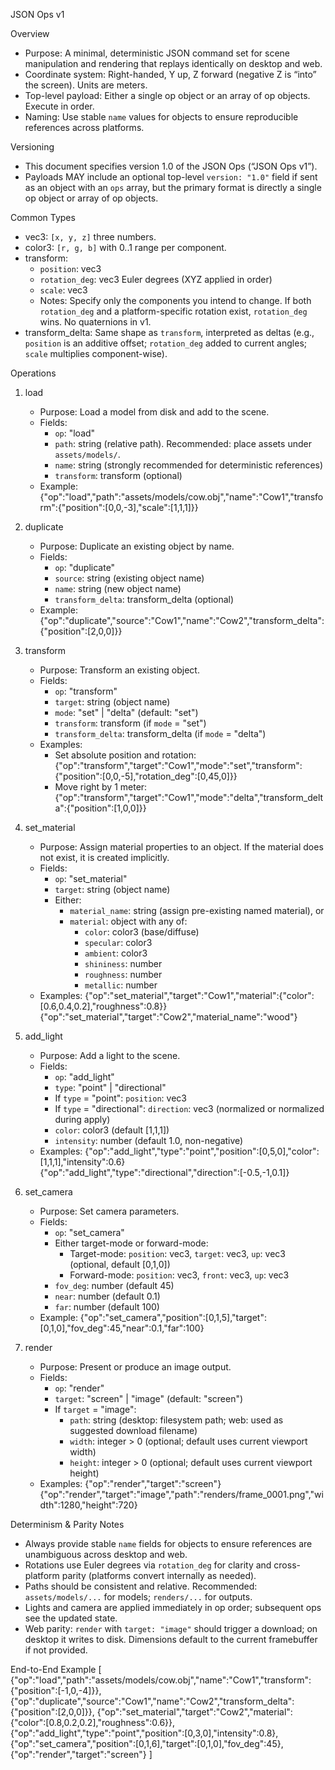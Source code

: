 JSON Ops v1

Overview
- Purpose: A minimal, deterministic JSON command set for scene manipulation and rendering that replays identically on desktop and web.
- Coordinate system: Right-handed, Y up, Z forward (negative Z is “into” the screen). Units are meters.
- Top-level payload: Either a single op object or an array of op objects. Execute in order.
- Naming: Use stable `name` values for objects to ensure reproducible references across platforms.

Versioning
- This document specifies version 1.0 of the JSON Ops (“JSON Ops v1”).
- Payloads MAY include an optional top-level `version: "1.0"` field if sent as an object with an `ops` array, but the primary format is directly a single op object or array of op objects.

Common Types
- vec3: `[x, y, z]` three numbers.
- color3: `[r, g, b]` with 0..1 range per component.
- transform:
  - `position`: vec3
  - `rotation_deg`: vec3 Euler degrees (XYZ applied in order)
  - `scale`: vec3
  - Notes: Specify only the components you intend to change. If both `rotation_deg` and a platform-specific rotation exist, `rotation_deg` wins. No quaternions in v1.
- transform_delta: Same shape as `transform`, interpreted as deltas (e.g., `position` is an additive offset; `rotation_deg` added to current angles; `scale` multiplies component-wise).

Operations
1) load
   - Purpose: Load a model from disk and add to the scene.
   - Fields:
     - `op`: "load"
     - `path`: string (relative path). Recommended: place assets under `assets/models/`.
     - `name`: string (strongly recommended for deterministic references)
     - `transform`: transform (optional)
   - Example:
     {"op":"load","path":"assets/models/cow.obj","name":"Cow1","transform":{"position":[0,0,-3],"scale":[1,1,1]}}

2) duplicate
   - Purpose: Duplicate an existing object by name.
   - Fields:
     - `op`: "duplicate"
     - `source`: string (existing object name)
     - `name`: string (new object name)
     - `transform_delta`: transform_delta (optional)
   - Example:
     {"op":"duplicate","source":"Cow1","name":"Cow2","transform_delta":{"position":[2,0,0]}}

3) transform
   - Purpose: Transform an existing object.
   - Fields:
     - `op`: "transform"
     - `target`: string (object name)
     - `mode`: "set" | "delta" (default: "set")
     - `transform`: transform (if `mode` = "set")
     - `transform_delta`: transform_delta (if `mode` = "delta")
   - Examples:
     - Set absolute position and rotation:
       {"op":"transform","target":"Cow1","mode":"set","transform":{"position":[0,0,-5],"rotation_deg":[0,45,0]}}
     - Move right by 1 meter:
       {"op":"transform","target":"Cow1","mode":"delta","transform_delta":{"position":[1,0,0]}}

4) set_material
   - Purpose: Assign material properties to an object. If the material does not exist, it is created implicitly.
   - Fields:
     - `op`: "set_material"
     - `target`: string (object name)
     - Either:
       - `material_name`: string (assign pre-existing named material), or
       - `material`: object with any of:
         - `color`: color3 (base/diffuse)
         - `specular`: color3
         - `ambient`: color3
         - `shininess`: number
         - `roughness`: number
         - `metallic`: number
   - Examples:
     {"op":"set_material","target":"Cow1","material":{"color":[0.6,0.4,0.2],"roughness":0.8}}
     {"op":"set_material","target":"Cow2","material_name":"wood"}

5) add_light
   - Purpose: Add a light to the scene.
   - Fields:
     - `op`: "add_light"
     - `type`: "point" | "directional"
     - If `type` = "point": `position`: vec3
     - If `type` = "directional": `direction`: vec3 (normalized or normalized during apply)
     - `color`: color3 (default [1,1,1])
     - `intensity`: number (default 1.0, non-negative)
   - Examples:
     {"op":"add_light","type":"point","position":[0,5,0],"color":[1,1,1],"intensity":0.6}
     {"op":"add_light","type":"directional","direction":[-0.5,-1,0.1]}

6) set_camera
   - Purpose: Set camera parameters.
   - Fields:
     - `op`: "set_camera"
     - Either target-mode or forward-mode:
       - Target-mode: `position`: vec3, `target`: vec3, `up`: vec3 (optional, default [0,1,0])
       - Forward-mode: `position`: vec3, `front`: vec3, `up`: vec3
     - `fov_deg`: number (default 45)
     - `near`: number (default 0.1)
     - `far`: number (default 100)
   - Example:
     {"op":"set_camera","position":[0,1,5],"target":[0,1,0],"fov_deg":45,"near":0.1,"far":100}

7) render
   - Purpose: Present or produce an image output.
   - Fields:
     - `op`: "render"
     - `target`: "screen" | "image" (default: "screen")
     - If `target` = "image":
       - `path`: string (desktop: filesystem path; web: used as suggested download filename)
       - `width`: integer > 0 (optional; default uses current viewport width)
       - `height`: integer > 0 (optional; default uses current viewport height)
   - Examples:
     {"op":"render","target":"screen"}
     {"op":"render","target":"image","path":"renders/frame_0001.png","width":1280,"height":720}

Determinism & Parity Notes
- Always provide stable `name` fields for objects to ensure references are unambiguous across desktop and web.
- Rotations use Euler degrees via `rotation_deg` for clarity and cross-platform parity (platforms convert internally as needed).
- Paths should be consistent and relative. Recommended: `assets/models/...` for models; `renders/...` for outputs.
- Lights and camera are applied immediately in op order; subsequent ops see the updated state.
- Web parity: `render` with `target: "image"` should trigger a download; on desktop it writes to disk. Dimensions default to the current framebuffer if not provided.

End-to-End Example
[
  {"op":"load","path":"assets/models/cow.obj","name":"Cow1","transform":{"position":[-1,0,-4]}},
  {"op":"duplicate","source":"Cow1","name":"Cow2","transform_delta":{"position":[2,0,0]}},
  {"op":"set_material","target":"Cow2","material":{"color":[0.8,0.2,0.2],"roughness":0.6}},
  {"op":"add_light","type":"point","position":[0,3,0],"intensity":0.8},
  {"op":"set_camera","position":[0,1,6],"target":[0,1,0],"fov_deg":45},
  {"op":"render","target":"screen"}
]

